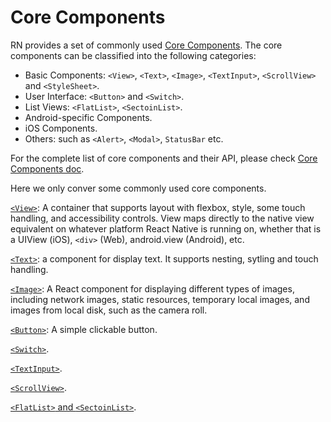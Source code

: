 # Core Components

RN provides a set of commonly used [Core Components](https://reactnative.dev/docs/components-and-apis). The core components can be classified into the following categories:

- Basic Components: `<View>`, `<Text>`, `<Image>`, `<TextInput>`, `<ScrollView>` and `<StyleSheet>`.
- User Interface: `<Button>` and `<Switch>`.
- List Views: `<FlatList>`, `<SectoinList>`.
- Android-specific Components.
- iOS Components.
- Others: such as `<Alert>`, `<Modal>`, `StatusBar` etc.

For the complete list of core components and their API, please check [Core Components doc](https://reactnative.dev/docs/components-and-apis).

Here we only conver some commonly used core components.

[`<View>`](https://reactnative.dev/docs/view): A container that supports layout with flexbox, style, some touch handling, and accessibility controls. View maps directly to the native view equivalent on whatever platform React Native is running on, whether that is a UIView (iOS), `<div>` (Web), android.view (Android), etc.

[`<Text>`](https://reactnative.dev/docs/text): a component for display text. It supports nesting, sytling and touch handling.

[`<Image>`](https://reactnative.dev/docs/image): A React component for displaying different types of images, including network images, static resources, temporary local images, and images from local disk, such as the camera roll.

[`<Button>`](https://reactnative.dev/docs/button): A simple clickable button.

[`<Switch>`](https://reactnative.dev/docs/switch).

[`<TextInput>`](https://reactnative.dev/docs/handling-text-input).

[`<ScrollView>`](https://reactnative.dev/docs/using-a-scrollview).

[`<FlatList>` and `<SectoinList>`](https://reactnative.dev/docs/using-a-listview).
